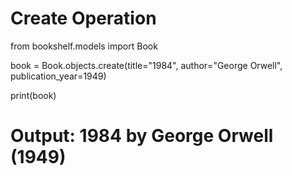 # Create Operation

from bookshelf.models import Book

book = Book.objects.create(title="1984", author="George Orwell", publication_year=1949)

print(book)

# Output: 1984 by George Orwell (1949)
